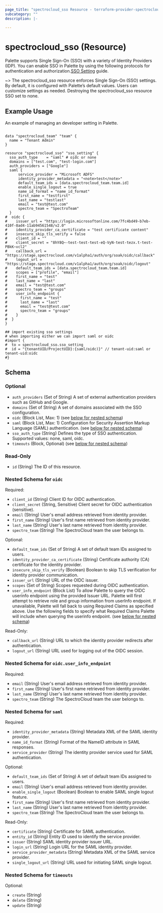 ```yaml
---
page_title: "spectrocloud_sso Resource - terraform-provider-spectrocloud"
subcategory: ""
description: |-
  
---
```


# spectrocloud_sso (Resource)

  

Palette supports Single Sign-On (SSO) with a variety of Identity Providers (IDP). You can enable SSO in Palette by using the following protocols for authentication and authorization.[SSO Setting](https://docs.spectrocloud.com/user-management/saml-sso/) guide.

~> The spectrocloud_sso resource enforces Single Sign-On (SSO) settings. By default, it is configured with Palette’s default values. Users can customize settings as needed. Destroying the spectrocloud_sso resource SSO set to none.

## Example Usage

An example of managing an developer setting in Palette.

```hcl

data "spectrocloud_team" "team" {
  name = "Tenant Admin"
}

resource "spectrocloud_sso" "sso_setting" {
  sso_auth_type    = "saml" # oidc or none
  domains = ["test.com", "test-login.com"]
  auth_providers = ["Google"]
  saml {
      service_provider = "Microsoft ADFS"
      identity_provider_metadata = "<note>test</note>"
      default_team_ids = [data.spectrocloud_team.team.id]
      enable_single_logout = true
      name_id_format = "name_id_format"
      first_name = "testfirst"
      last_name = "testlast"
      email = "test@test.com"
      spectro_team = "SpectroTeam"
  }
#  oidc {
#    issuer_url = "https://login.microsoftonline.com/7fc4bd49-b7eb-410f-8ad4-11ab94561548/v2.0"
#    identity_provider_ca_certificate = "test certificate content"
#    insecure_skip_tls_verify = false
#    client_id = ""
#    client_secret = "8hY8Q~-test-test-test-eQ-VyN-test-tezx.t-test-PBkK~vcl2"
#    callback_url = "https://stage.spectrocloud.com/v1alpha1/auth/org/soak/oidc/callback"
#    logout_url = "https://stage.spectrocloud.com/v1alpha1/auth/org/soak/oidc/logout"
#    default_team_ids = [data.spectrocloud_team.team.id]
#    scopes = ["profile", "email"]
#    first_name = "test"
#    last_name = "last"
#    email = "test@test.com"
#    spectro_team = "groups"
#    user_info_endpoint {
#      first_name = "test"
#      last_name = "last"
#      email = "test@test.com"
#      spectro_team = "groups"
#    }
#  }
}

## import existing sso settings
# when importing either we can import saml or oidc
#import {
#  to = spectrocloud_sso.sso_setting
#  id = "{tenantUID/ProjectUID}:{saml/oidc)}" // tenant-uid:saml or tenant-uid:oidc
#}

```

<!-- schema generated by tfplugindocs -->
## Schema

### Optional

- `auth_providers` (Set of String) A set of external authentication providers such as GitHub and Google.
- `domains` (Set of String) A set of domains associated with the SSO configuration.
- `oidc` (Block List, Max: 1) (see [below for nested schema](#nestedblock--oidc))
- `saml` (Block List, Max: 1) Configuration for Security Assertion Markup Language (SAML) authentication. (see [below for nested schema](#nestedblock--saml))
- `sso_auth_type` (String) Defines the type of SSO authentication. Supported values: none, saml, oidc.
- `timeouts` (Block, Optional) (see [below for nested schema](#nestedblock--timeouts))

### Read-Only

- `id` (String) The ID of this resource.

<a id="nestedblock--oidc"></a>
### Nested Schema for `oidc`

Required:

- `client_id` (String) Client ID for OIDC authentication.
- `client_secret` (String, Sensitive) Client secret for OIDC authentication (sensitive).
- `email` (String) User's email address retrieved from identity provider.
- `first_name` (String) User's first name retrieved from identity provider.
- `last_name` (String) User's last name retrieved from identity provider.
- `spectro_team` (String) The SpectroCloud team the user belongs to.

Optional:

- `default_team_ids` (Set of String) A set of default team IDs assigned to users.
- `identity_provider_ca_certificate` (String) Certificate authority (CA) certificate for the identity provider.
- `insecure_skip_tls_verify` (Boolean) Boolean to skip TLS verification for identity provider communication.
- `issuer_url` (String) URL of the OIDC issuer.
- `scopes` (Set of String) Scopes requested during OIDC authentication.
- `user_info_endpoint` (Block List) To allow Palette to query the OIDC userinfo endpoint using the provided Issuer URL. Palette will first attempt to retrieve role and group information from userInfo endpoint. If unavailable, Palette will fall back to using Required Claims as specified above. Use the following fields to specify what Required Claims Palette will include when querying the userinfo endpoint. (see [below for nested schema](#nestedblock--oidc--user_info_endpoint))

Read-Only:

- `callback_url` (String) URL to which the identity provider redirects after authentication.
- `logout_url` (String) URL used for logging out of the OIDC session.

<a id="nestedblock--oidc--user_info_endpoint"></a>
### Nested Schema for `oidc.user_info_endpoint`

Required:

- `email` (String) User's email address retrieved from identity provider.
- `first_name` (String) User's first name retrieved from identity provider.
- `last_name` (String) User's last name retrieved from identity provider.
- `spectro_team` (String) The SpectroCloud team the user belongs to.



<a id="nestedblock--saml"></a>
### Nested Schema for `saml`

Required:

- `identity_provider_metadata` (String) Metadata XML of the SAML identity provider.
- `name_id_format` (String) Format of the NameID attribute in SAML responses.
- `service_provider` (String) The identity provider service used for SAML authentication.

Optional:

- `default_team_ids` (Set of String) A set of default team IDs assigned to users.
- `email` (String) User's email address retrieved from identity provider.
- `enable_single_logout` (Boolean) Boolean to enable SAML single logout feature.
- `first_name` (String) User's first name retrieved from identity provider.
- `last_name` (String) User's last name retrieved from identity provider.
- `spectro_team` (String) The SpectroCloud team the user belongs to.

Read-Only:

- `certificate` (String) Certificate for SAML authentication.
- `entity_id` (String) Entity ID used to identify the service provider.
- `issuer` (String) SAML identity provider issuer URL.
- `login_url` (String) Login URL for the SAML identity provider.
- `service_provider_metadata` (String) Metadata XML of the SAML service provider.
- `single_logout_url` (String) URL used for initiating SAML single logout.


<a id="nestedblock--timeouts"></a>
### Nested Schema for `timeouts`

Optional:

- `create` (String)
- `delete` (String)
- `update` (String)